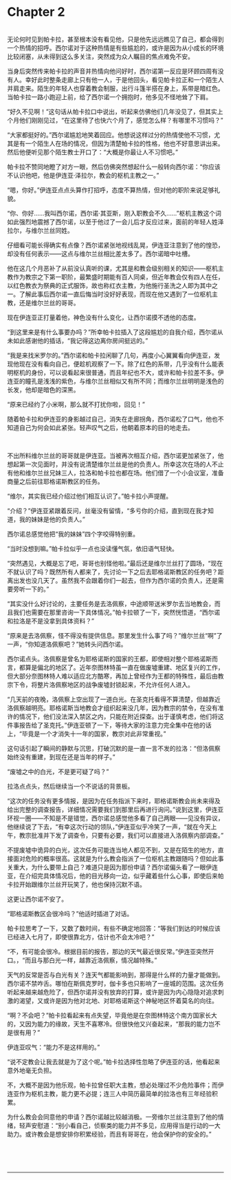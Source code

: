 # Chapter 2

<br>
无论何时见到帕卡拉，甚至根本没有看见他，只是他先远远瞧见了自己，都会得到一个热情的招呼。西尔诺对于这种热情是有些尴尬的，或许是因为从小成长的环境比较闭塞，从未得到这么多关注，突然成为众人瞩目的焦点难免不安。

当身后突然传来帕卡拉的声音并热情向他问好时，西尔诺第一反应是环顾四周有没有人。幸好此时整条走廊上只有他一人，于是他回头，看见帕卡拉正和一个陌生人并肩走来。陌生的年轻人也穿着教会制服，出行斗篷半搭在身上，系带是暗红色。当帕卡拉一路小跑迎上前，给了西尔诺一个拥抱时，他多见不怪地耸了下肩。

“好久不见啊！”这句话从帕卡拉口中说出，听起来仿佛他们几年没见了，但其实上个月他们刚刚见过，“在这里待了也快六个月了，感觉怎么样？有哪里不习惯吗？”

“大家都挺好的。”西尔诺尴尬地笑着回应。他想说这样过分的热情使他不习惯，尤其是有一个陌生人在场的情况，但因为清楚帕卡拉的性格，他也不好意思讲出来。然后他便听见那个陌生教士开口了：“大概是你最让人不习惯吧。”

帕卡拉不赞同地瞪了对方一眼，然后仿佛突然想起什么一般转向西尔诺：“你应该不认识他吧，他是伊连亚·泽拉尔，教会的枢机主教之一。”

“嗯，你好。”伊连亚点点头算作打招呼，态度不算热情，但对他的职阶来说足够礼貌。

“你、你好……我叫西尔诺，西尔诺·其亚斯，刚入职教会不久……”枢机主教这个词如此强烈地震撼了西尔诺，以至于他过了一会儿后才反应过来，面前的年轻人姓泽拉尔，与维尔兰丝同姓。

仔细看可能长得确实有点像？西尔诺紧张地视线乱晃，伊连亚注意到了他的惶恐，却没有任何表示——这点与维尔兰丝相比差太多了。西尔诺暗中吐槽。

他在这几个月恶补了从前没认真听的课，尤其是和教会级别相关的知识——枢机主教作为教宗之下第一职阶，最繁盛时期能有百人同桌，但近年教会仅有四人在任，以红色教衣为祭典的正式服饰，故也称红衣主教，为他施行圣洗之人即为其中之一。了解此事后西尔诺一直后悔当时没好好表现，而现在他又遇到了一位枢机主教，还是维尔兰丝的哥哥。

现在伊连亚正打量着他，神色没有什么变化，让西尔诺摸不透他的态度。

“到这里来是有什么事要办吗？”所幸帕卡拉插入了这段尴尬的自我介绍，西尔诺从未如此感谢他的插话，“我记得这边离你房间挺远的。”

“我是来找米罗尔的。”西尔诺和帕卡拉闲聊了几句，再度小心翼翼看向伊连亚，发现他现在没有看向自己，便趁机观察了一下。除了红色的系带，几乎没有什么能表明枢机的身份，可以说看起来很普通，而且年纪也不大，或许和帕卡拉差不多。伊连亚的瞳孔是浅浅的紫色，与维尔兰丝相似又有所不同；而维尔兰丝明明是浅色的长发，他却是暗色的深黑。

“原来已经约了小米啊，那么就不打扰你啦，回见！”

随着帕卡拉和伊连亚的身影越过自己，消失在走廊拐角，西尔诺松了口气，他也不知道自己为何会如此紧张。轻声叹气之后，他朝着原本的目的地走去。

<br>

不出所料维尔兰丝的哥哥就是伊连亚。当被再次相互介绍，西尔诺更加紧张了，他想起第一次见面时，并没有说清楚维尔兰丝是他的负责人。所幸这次在场的人不止有他和维尔兰丝兄妹三人，拉洛和帕卡拉也都在场。他们借了一个小会议室，准备商量之后前往耶格诺斯教区的任务。

“维尔，其实我已经介绍过他们相互认识了。”帕卡拉小声提醒。

“介绍？”伊连亚紧跟着反问，丝毫没有留情，“多亏你的介绍，直到现在我才知道，我的妹妹是他的负责人。”

西尔诺总感觉他把“我的妹妹”四个字咬得特别重。

“当时没想到嘛。”帕卡拉似乎一点也没读懂气氛，依旧语气轻快。

“突然遇见，大概是忘了吧，哥哥也别怪他啦。”最后还是维尔兰丝打了圆场，“现在不就认识了吗？既然所有人都来了，先讨论一下之后去耶格诺斯教区的任务吧？距离出发也没几天了。虽然我不会跟着你们一起去，但作为西尔诺的负责人，还是需要旁听一下的。”

“其实没什么好讨论的，主要任务是去洛佩察，中途顺带送米罗尔去当地教会，而且我们也需要在那里咨询一下具体情况。”帕卡拉顿了一下，突然恍悟道，“西尔诺和拉洛是不是没拿到具体资料？”

“原来是去洛佩察，怪不得没有提供信息。那里发生什么事了吗？”维尔兰丝“啊”了一声，“你知道洛佩察吧？”她转头问西尔诺。

西尔诺点头。洛佩察是曾名为耶格诺斯的国家的王都，即使相对整个耶格诺斯而言，都算是偏北的地区了。近年奈图林特虽一直在做废墟重建、地区复兴的工作，但大部分奈图林特人难以适应北方酷寒，再加上曾经作为王都的特殊性，最后由教宗下令，将整片洛佩察地区的战争废墟封锁起来，不允许任何人进入。

“几天前的夜晚，洛佩察上空出现了一道白光。在圣克托看得不算清楚，但越靠近洛佩察越明亮。耶格诺斯当地教会才组织起来没几年，因为教宗的禁令，在没有准许的情况下，他们没法深入禁区之内，只能在附近探查。出于谨慎考虑，他们将这件事报告给了圣克托。”伊连亚顿了一下，等待大家的注意力完全集中在他的话上，“毕竟是一个才消失十一年的国家，教宗对此非常重视。”

这句话引起了瞬间的静默与沉思，打破沉默的是一直一言不发的拉洛：“但洛佩察始终没有重建，到现在还是当年的样子。”

“废墟之中的白光，不是更可疑了吗？”

拉洛点点头，然后继续当一个不说话的背景板。

“这次的任务没有更多情报，是因为在任务指派下来时，耶格诺斯教会尚未来得及给出完整的调查报告，详细情况需要我们到那里后再进行询问。”说到这里，伊连亚环视一圈——不知是不是错觉，西尔诺总感觉他多看了自己两眼——见没有异议，他继续说了下去，“有幸这次行动的领队，”伊连亚似乎冷笑了一声，“就在今天上午，教宗批准并下发了调查令，只要有必要，我们可以直接进入洛佩察内部调查。”

不提废墟中诡异的白光，这次任务可能连当地人都见不到，又是在陌生的地方，直接面对危险的概率很高。这就是为什么教会指派了一位枢机主教跟随吗？但如此事关重大，为什么要带上自己？难道只是因为那份申请？西尔诺偏头看了一眼伊连亚，在介绍完具体情况后，他的目光移向一边，似乎藏着些什么心事，即使后来帕卡拉开始跟维尔兰丝开玩笑了，他也保持沉默不语。

这更让西尔诺不安了。

“耶格诺斯教区会很冷吗？”他适时插进了对话。

帕卡拉思考了一下，又数了数时间，有些不确定地回答：“等我们到达的时候应该已经进入七月了，即使很靠北方，估计也不会太冷吧？”

“不，有可能会很冷。根据目前的报告，那边的天气最近很反常。”伊连亚突然开口。，“而且与那白光一样，越靠近洛佩察，情况越特殊。”

天气的反常是否与白光有关？连天气都能影响到，那得是什么样的力量才能做到。西尔诺不禁咋舌。哪怕在斯佩克罗时，伽卡多也只影响了一座城的范围。这次任务听起来越来越危险了，但西尔诺并没有放弃的打算，或许是因为内心隐隐对追求刺激的渴望，又或许是因为他对北地、对耶格诺斯这个神秘地区怀着莫名的向往。

“啊？不会吧？”帕卡拉看起来有点失望，毕竟他是在奈图林特这个南方国家长大的，又因为能力的缘故，天生不喜寒冷。但很快他又兴奋起来，“那我的能力岂不是很有用？”

伊连亚叹气：“能力不是这样用的。”

“说不定教会让我去就是为了这个呢。”帕卡拉选择性忽略了伊连亚的话，他看起来意外地毫无负担。

不，大概不是因为他乐观，帕卡拉曾任职大主教，想必处理过不少危险事件；而伊连亚作为枢机主教，能力更不必提；连三人中简历最简单的拉洛也有三年经验积累。

为什么教会会同意他的申请？西尔诺越比较越消极。一旁维尔兰丝注意到了他的情绪，轻声安慰道：“别小看自己，侦察类的能力并不多见，应用得当是行动的一大助力。或许教会是想安排你积累经验，而且有哥哥在，他会保护你的安全的。”

<br>
<br>
<br>

---
